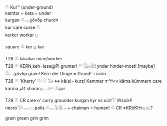 𓌨 Kur™ (under-ground)  
kamtar = kata = under  
kurgan 𓌨𓂋χόνδρ church    
kur care curse 𓌨   
kerker workar [𓂓](𓂓)  
  
square 𓌨 kur [𓊖](𓊖) kar   
  
T28	𓌨 kârakar mine/worker  
T28	𓌨 KERN,keh=less@P! grunter! 𓌨𓊹𓅂𓀀! ynder hinder-most! [maybe]  𓌨𓂋χόνδρ grain! Kern der Dinge = Grund! ¬cairn   
T28	𓌨 'Kherty' 𓌨𓏏𓇋 𓃝  ⇔ kā(s)- kurz! Kammer 𐎣𐎠𐎶 kāma kümmern care karma کام sharar𓐍𓂋𓀒  𓌨çar  
  
T28	𓌨 CR care o' carry grounder kurgan kyr vs sûr!𓀠 四​sick!! necro𓊹𓌨𓂋𓈉polis 𓌨𓂋𓅱𓀀𓏥 ~ chaiman = human!  𓌨 CR ≠KRi/KHr𓐍𓃺?  
  
grain green grin grim